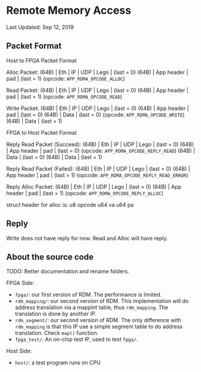 # Remote Memory Access

Last Updated: Sep 12, 2019

## Packet Format

Host to FPGA Packet Format

Alloc Packet:
 (64B)      | Eth | IP | UDP | Lego | (last = 0)
 (64B)      | App header |    pad   | (last = 1) (opcode: `APP_RDMA_OPCODE_ALLOC`)

Read Packet:
 (64B)      | Eth | IP | UDP | Lego | (last = 0)
 (64B)      | App header |    pad   | (last = 1) (opcode: `APP_RDMA_OPCODE_READ`)

Write Packet:
 (64B)      | Eth | IP | UDP | Lego | (last = 0)
 (64B)      | App header |    pad   | (last = 0)
 (64B)      |          Data         | (last = 0) (opcode: `APP_RDMA_OPCODE_WRITE`)
 (64B)      |          Data         | (last = 1)

FPGA to Host Packet Format

Reply Read Packet (Succeed):
 (64B)      | Eth | IP | UDP | Lego | (last = 0)
 (64B)      | App header |    pad   | (last = 0) (opcode: `APP_RDMA_OPCODE_REPLY_READ`)
 (64B)      |          Data         | (last = 0)
 (64B)      |          Data         | (last = 1)

Reply Read Packet (Failed):
 (64B)      | Eth | IP | UDP | Lego | (last = 0)
 (64B)      | App header |    pad   | (last = 1) (opcode: `APP_RDMA_OPCODE_REPLY_READ_ERROR`)

Reply Alloc Packet:
 (64B)      | Eth | IP | UDP | Lego | (last = 0)
 (64B)      | App header |    pad   | (last = 1) (opcode: `APP_RDMA_OPCODE_REPLY_ALLOC`)

struct header for alloc is:
	u8	opcode
	u64	va
	u64	pa

## Reply

Write does not have reply for now.
Read and Alloc will have reply.


## About the source code

TODO: Better documentation and rename folders.

FPGA Side:

- `fpga/`: our first version of RDM. The performance is limited.
- `rdm_mapping/`: our second version of RDM. This implementation will do address translation via a mappint table, thus `rdm_mapping`. The translation is done by another IP.
- `rdm_segment/`: our second version of RDM. The only difference with `rdm_mapping` is that this IP use a simple segment table to do address translation. Check `map()` function.
- `fpga_test/`: An on-chip test IP, used to test `fpga/`.

Host Side:

- `host/`: a test program runs on CPU
